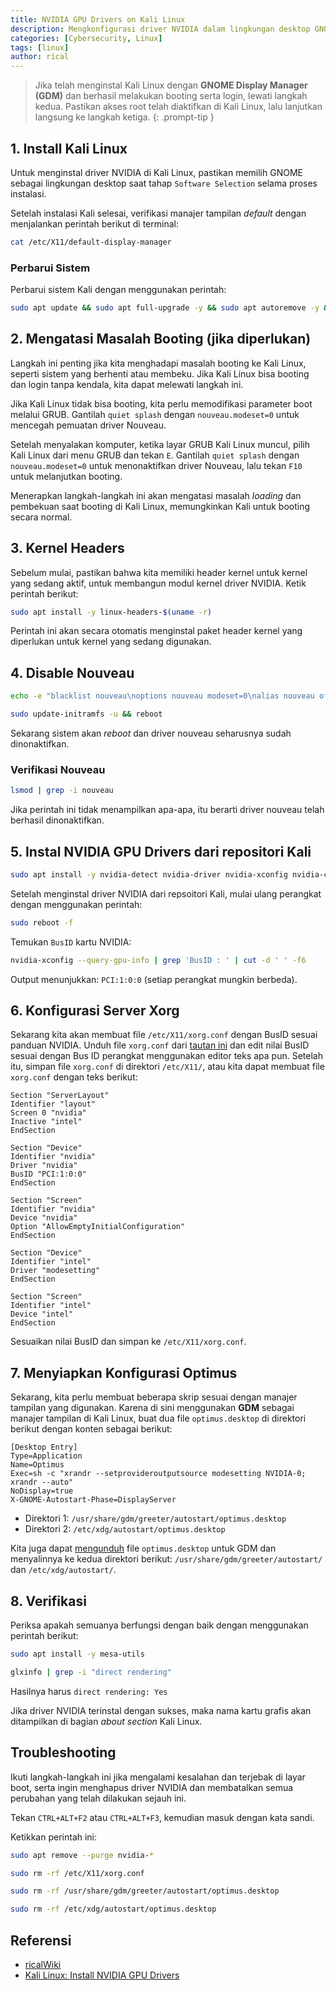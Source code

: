 ```yaml
---
title: NVIDIA GPU Drivers on Kali Linux
description: Mengkonfigurasi driver NVIDIA dalam lingkungan desktop GNOME.
categories: [Cybersecurity, Linux]
tags: [linux]
author: rical
---
```


> Jika telah menginstal Kali Linux dengan **GNOME Display Manager (GDM)** dan berhasil melakukan booting serta login, lewati langkah kedua. Pastikan akses root telah diaktifkan di Kali Linux, lalu lanjutkan langsung ke langkah ketiga.
{: .prompt-tip }

## 1. Install Kali Linux
Untuk menginstal driver NVIDIA di Kali Linux, pastikan memilih GNOME sebagai lingkungan desktop saat tahap `Software Selection` selama proses instalasi.

Setelah instalasi Kali selesai, verifikasi manajer tampilan *default* dengan menjalankan perintah berikut di terminal:
```bash
cat /etc/X11/default-display-manager
```

### Perbarui Sistem
Perbarui sistem Kali dengan menggunakan perintah:
```bash
sudo apt update && sudo apt full-upgrade -y && sudo apt autoremove -y && sudo apt clean -y && sudo apt autoclean -y
```

## 2. Mengatasi Masalah Booting (jika diperlukan)
Langkah ini penting jika kita menghadapi masalah booting ke Kali Linux, seperti sistem yang berhenti atau membeku. Jika Kali Linux bisa booting dan login tanpa kendala, kita dapat melewati langkah ini.

Jika Kali Linux tidak bisa booting, kita perlu memodifikasi parameter boot melalui GRUB. Gantilah `quiet splash` dengan `nouveau.modeset=0` untuk mencegah pemuatan driver Nouveau.

Setelah menyalakan komputer, ketika layar GRUB Kali Linux muncul, pilih Kali Linux dari menu GRUB dan tekan `E`. Gantilah `quiet splash` dengan `nouveau.modeset=0` untuk menonaktifkan driver Nouveau, lalu tekan `F10` untuk melanjutkan booting.

Menerapkan langkah-langkah ini akan mengatasi masalah *loading* dan pembekuan saat booting di Kali Linux, memungkinkan Kali untuk booting secara normal.

## 3. Kernel Headers
Sebelum mulai, pastikan bahwa kita memiliki header kernel untuk kernel yang sedang aktif, untuk membangun modul kernel driver NVIDIA. Ketik perintah berikut:
```bash
sudo apt install -y linux-headers-$(uname -r)
```

Perintah ini akan secara otomatis menginstal paket header kernel yang diperlukan untuk kernel yang sedang digunakan.

## 4. Disable Nouveau
```bash
echo -e "blacklist nouveau\noptions nouveau modeset=0\nalias nouveau off" > /etc/modprobe.d/blacklist-nouveau.conf
```

```bash
sudo update-initramfs -u && reboot
```

Sekarang sistem akan *reboot* dan driver nouveau seharusnya sudah dinonaktifkan.

### Verifikasi Nouveau
```bash
lsmod | grep -i nouveau
```

Jika perintah ini tidak menampilkan apa-apa, itu berarti driver nouveau telah berhasil dinonaktifkan.

## 5. Instal NVIDIA GPU Drivers dari repositori Kali
```bash
sudo apt install -y nvidia-detect nvidia-driver nvidia-xconfig nvidia-cuda-toolkit
```
Setelah menginstal driver NVIDIA dari repsoitori Kali, mulai ulang perangkat dengan menggunakan perintah:

```bash
sudo reboot -f
```

Temukan `BusID` kartu NVIDIA:
```bash
nvidia-xconfig --query-gpu-info | grep 'BusID : ' | cut -d ' ' -f6
```

Output menunjukkan: `PCI:1:0:0` (setiap perangkat mungkin berbeda).

## 6. Konfigurasi Server Xorg
Sekarang kita akan membuat file `/etc/X11/xorg.conf` dengan BusID sesuai panduan NVIDIA. Unduh file `xorg.conf` dari [tautan ini](/assets/posts/xorg.zip) dan edit nilai BusID sesuai dengan Bus ID perangkat menggunakan editor teks apa pun. Setelah itu, simpan file `xorg.conf` di direktori `/etc/X11/`, atau kita dapat membuat file `xorg.conf` dengan teks berikut:
```
Section "ServerLayout"
Identifier "layout"
Screen 0 "nvidia"
Inactive "intel"
EndSection

Section "Device"
Identifier "nvidia"
Driver "nvidia"
BusID "PCI:1:0:0"
EndSection

Section "Screen"
Identifier "nvidia"
Device "nvidia"
Option "AllowEmptyInitialConfiguration"
EndSection

Section "Device"
Identifier "intel"
Driver "modesetting"
EndSection

Section "Screen"
Identifier "intel"
Device "intel"
EndSection
```

Sesuaikan nilai BusID dan simpan ke `/etc/X11/xorg.conf`.

## 7. Menyiapkan Konfigurasi Optimus
Sekarang, kita perlu membuat beberapa skrip sesuai dengan manajer tampilan yang digunakan. Karena di sini menggunakan **GDM** sebagai manajer tampilan di Kali Linux, buat dua file `optimus.desktop` di direktori berikut dengan konten sebagai berikut:
```
[Desktop Entry]
Type=Application
Name=Optimus
Exec=sh -c "xrandr --setprovideroutputsource modesetting NVIDIA-0; xrandr --auto"
NoDisplay=true
X-GNOME-Autostart-Phase=DisplayServer
```

- Direktori 1: `/usr/share/gdm/greeter/autostart/optimus.desktop`
- Direktori 2: `/etc/xdg/autostart/optimus.desktop`

Kita juga dapat [mengunduh](/assets/posts/optimus.zip) file `optimus.desktop` untuk GDM dan menyalinnya ke kedua direktori berikut: `/usr/share/gdm/greeter/autostart/` dan `/etc/xdg/autostart/`.

## 8. Verifikasi
Periksa apakah semuanya berfungsi dengan baik dengan menggunakan perintah berikut:
```bash
sudo apt install -y mesa-utils
```

```bash
glxinfo | grep -i "direct rendering"
```

Hasilnya harus `direct rendering: Yes`

Jika driver NVIDIA terinstal dengan sukses, maka nama kartu grafis akan ditampilkan di bagian *about section* Kali Linux.

## Troubleshooting
Ikuti langkah-langkah ini jika mengalami kesalahan dan terjebak di layar boot, serta ingin menghapus driver NVIDIA dan membatalkan semua perubahan yang telah dilakukan sejauh ini.

Tekan `CTRL+ALT+F2` atau `CTRL+ALT+F3`, kemudian masuk dengan kata sandi.

Ketikkan perintah ini:
```bash
sudo apt remove --purge nvidia-*
```

```bash
sudo rm -rf /etc/X11/xorg.conf
```

```bash
sudo rm -rf /usr/share/gdm/greeter/autostart/optimus.desktop
```

```bash
sudo rm -rf /etc/xdg/autostart/optimus.desktop
```

## Referensi 
- [ricalWiki](https://risnandapascal.github.io/ricalwiki.html)
- [Kali Linux: Install NVIDIA GPU Drivers](https://www.kali.org/docs/general-use/install-nvidia-drivers-on-kali-linux/)


